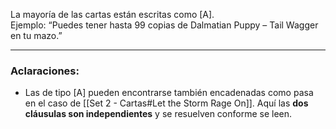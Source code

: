 La mayoría de las cartas están escritas como [A].  
    Ejemplo: “Puedes tener hasta 99 copias de Dalmatian Puppy – Tail Wagger en tu mazo.”

---
### Aclaraciones:
- Las de tipo [A] pueden encontrarse también encadenadas como pasa en el caso de [[Set 2 - Cartas#Let the Storm Rage On]]. Aquí las **dos cláusulas son independientes** y se resuelven conforme se leen. 